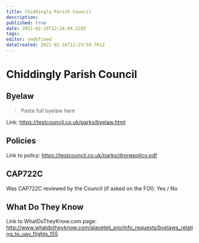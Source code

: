 ```yaml
---
title: Chiddingly Parish Council
description: 
published: true
date: 2021-02-16T12:24:04.228Z
tags: 
editor: undefined
dateCreated: 2021-02-16T12:23:59.761Z
---
```


# Chiddingly Parish Council


## Byelaw
> Paste full byelaw here

Link:
https://testcouncil.co.uk/parks/byelaw.html

## Policies
Link to policy:
https://testcouncil.co.uk/parks/dronepolicy.pdf

## CAP722C

Was CAP722C reviewed by the Council (if asked on the FOI): Yes / No

## What Do They Know

Link to WhatDoTheyKnow.com page:
http://www.whatdotheyknow.com/alaveteli_pro/info_requests/byelaws_relating_to_uav_flights_155

